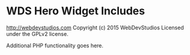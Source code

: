 # WDS Hero Widget Includes #
http://webdevstudios.com
Copyright (c) 2015 WebDevStudios
Licensed under the GPLv2 license.

Additional PHP functionality goes here.